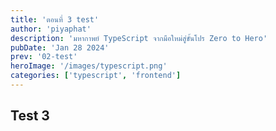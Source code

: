 ```yaml
---
title: 'ตอนที่ 3 test'
author: 'piyaphat' 
description: 'มหากาพย์ TypeScript จากมือใหม่สู่ขั้นโปร Zero to Hero'
pubDate: 'Jan 28 2024'
prev: '02-test'
heroImage: '/images/typescript.png'
categories: ['typescript', 'frontend']
---
```


## Test 3

